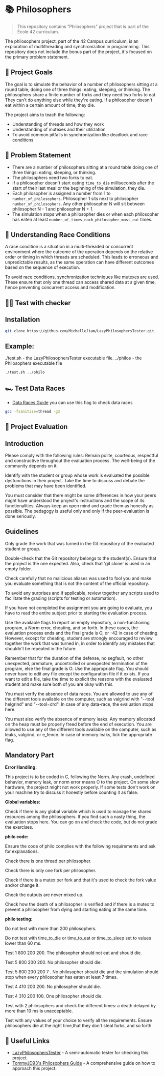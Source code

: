 # 📚 Philosophers

> This repository contains "Philosophers" project that is part of the École 42 curriculum.

The philosophers project, part of the 42 Campus curriculum, is an exploration of multithreading and synchronization in programming. This repository does not include the bonus part of the project, it's focused on the primary problem statement.

## 🎯 Project Goals

The goal is to simulate the behavior of a number of philosophers sitting at a round table, doing one of three things: eating, sleeping, or thinking. The philosophers share a finite number of forks and they need two forks to eat. They can't do anything else while they're eating. If a philosopher doesn't eat within a certain amount of time, they die.

The project aims to teach the following:

- Understanding of threads and how they work
- Understanding of mutexes and their utilization
- To avoid common pitfalls in synchronization like deadlock and race conditions

## 📜 Problem Statement

- There are a number of philosophers sitting at a round table doing one of three things: eating, sleeping, or thinking.
- The philosophers need two forks to eat.
- If a philosopher doesn't start eating `time_to_die` milliseconds after the start of their last meal or the beginning of the simulation, they die.
- Each philosopher is assigned a number from 1 to `number_of_philosophers`. Philosopher 1 sits next to philosopher `number_of_philosophers`. Any other philosopher N will sit between philosopher N - 1 and philosopher N + 1.
- The simulation stops when a philosopher dies or when each philosopher has eaten at least `number_of_times_each_philosopher_must_eat` times.

## 🧠 Understanding Race Conditions

A race condition is a situation in a multi-threaded or concurrent environment where the outcome of the operation depends on the relative order or timing in which threads are scheduled. This leads to erroneous and unpredictable results, as the same operation can have different outcomes based on the sequence of execution.

To avoid race conditions, synchronization techniques like mutexes are used. These ensure that only one thread can access shared data at a given time, hence preventing concurrent access and modification.

## 👨‍🏫 Test with checker

## Installation

```Bash
git clone https://github.com/MichelleJiam/LazyPhilosophersTester.git
```

## Example:
./test.sh - the LazyPhilosophersTester executable file.
../philos - the Philosophers executable file

```bash
./test.sh ../philo
```
## 🏎 Test Data Races

- [Data Races Guide](https://github.com/MichelleJiam/LazyPhilosophersTester)
you can use this flag to check data races
```bash
gcc -fsanitize=thread -g3
```

## 🤯 Project Evaluation

## Introduction

Please comply with the following rules:
Remain polite, courteous, respectful and constructive throughout the
evaluation process. The well-being of the community depends on it.

Identify with the student or group whose work is evaluated the possible
dysfunctions in their project. Take the time to discuss and debate the
problems that may have been identified.

You must consider that there might be some differences in how your peers
might have understood the project's instructions and the scope of its
functionalities. Always keep an open mind and grade them as honestly as
possible. The pedagogy is useful only and only if the peer-evaluation is
done seriously.

## Guidelines

Only grade the work that was turned in the Git repository of the evaluated
student or group.

Double-check that the Git repository belongs to the student(s). Ensure that
the project is the one expected. Also, check that 'git clone' is used in an
empty folder.

Check carefully that no malicious aliases was used to fool you and make you
evaluate something that is not the content of the official repository.

To avoid any surprises and if applicable, review together any scripts used
to facilitate the grading (scripts for testing or automation).

If you have not completed the assignment you are going to evaluate, you have
to read the entire subject prior to starting the evaluation process.

Use the available flags to report an empty repository, a non-functioning
program, a Norm error, cheating, and so forth.
In these cases, the evaluation process ends and the final grade is O,
or -42 in case of cheating. However, except for cheating, student are
strongly encouraged to review together the work that was turned in, in order
to identify any mistakes that shouldn't be repeated in the future.

Remember that for the duration of the defense, no segfault, no other
unexpected, premature, uncontrolled or unexpected termination of the
program, else the final grade is O. Use the appropriate flag.
You should never have to edit any file except the configuration file if it
exists. If you want to edit a file, take the time to explicit the reasons
with the evaluated student and make sure both of you are okay with this.

You must verify the absence of data races.
You are allowed to use any of the different tools available on the computer,
such as valgrind with "--tool helgrind" and "--tool=drd". In case of any
data-race, the evaluation stops here.

You must also verify the absence of memory leaks. Any memory allocated on
the heap must be properly freed before the end of execution. You are
allowed to use any of the different tools available on the computer, such
as leaks, valgrind, or e_fence. In case of memory leaks, tick the
appropriate flag.

## Mandatory Part

**Error Handling:**

This project is to be coded in C, following the Norm.
Any crash, undefined behavior, memory leak, or norm error means O to
the project.
On some slow hardware, the project might not work properly. If some tests
don't work on your machine try to discuss it honestly before counting it
as false.

**Global variables:**

Check if there is any global variable which is used to manage the shared
resources among the philosophers.
If you find such a nasty thing, the evaluation stops here. You can go on
and check the code, but do not grade the exercises.

**philo code:**

Ensure the code of philo complies with the following requirements and ask for explanations.

Check there is one thread per philosopher.

Check there is only one fork per philosopher.

Check if there is a mutex per fork and that it's used to check the fork value and/or change it.

Check the outputs are never mixed up.

Check how the death of a philosopher is verified and if there is a mutex to prevent a philosopher from dying and starting eating at the same time.

**philo testing:**

Do not test with more than 200 philosophers.

Do not test with time_to_die or time_to_eat or time_to_sleep set to values lower than 60 ms.

Test 1 800 200 200. The philosopher should not eat and should die.

Test 5 800 200 200. No philosopher should die.

Test 5 800 200 200 7 . No philosopher should die and the simulation should stop when every philosopher has eaten at least 7 times.

Test 4 410 200 200. No philosopher should die.

Test 4 310 200 100. One philosopher should die.

Test with 2 philosophers and check the different times: a death delayed by more than 10 ms is unacceptable.

Test with any values of your choice to verify all the requirements. Ensure philosophers die at the right time,that they don't steal forks, and so forth.

## 🔗 Useful Links

- [LazyPhilosophersTester](https://github.com/MichelleJiam/LazyPhilosophersTester) - A semi-automatic tester for checking this project.
- [TommyJD93's Philosophers Guide](https://github.com/TommyJD93/Philosophers) - A comprehensive guide on how to approach this project.

